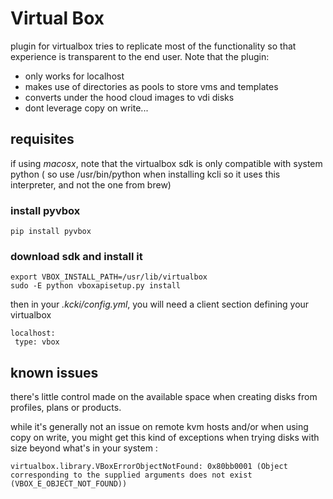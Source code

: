 # Virtual Box

plugin for virtualbox tries to replicate most of the functionality so that experience is transparent to the end user.
Note that the plugin:

- only works for localhost
- makes use of directories as pools to store vms and templates
- converts under the hood cloud images to vdi disks
- dont leverage copy on write... 

## requisites 

if using *macosx*, note that the virtualbox sdk is only compatible with system python ( so use /usr/bin/python when installing kcli so it uses this interpreter, and not the one from brew)

### install pyvbox

```
pip install pyvbox
```

### download sdk and install it

```
export VBOX_INSTALL_PATH=/usr/lib/virtualbox
sudo -E python vboxapisetup.py install
```

then in your *.kcki/config.yml*, you will need a client section defining your virtualbox

```
localhost:
 type: vbox

```

## known issues

there's little control made on the available space when creating disks from profiles, plans or products.

while it's generally not an issue on remote kvm hosts and/or when using copy on write, you might get this kind of exceptions when trying disks with size beyond what's in your system :

```
virtualbox.library.VBoxErrorObjectNotFound: 0x80bb0001 (Object corresponding to the supplied arguments does not exist (VBOX_E_OBJECT_NOT_FOUND))
```
